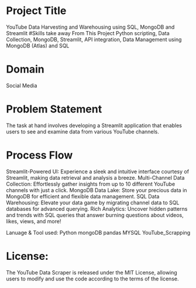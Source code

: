 # Project Title
YouTube Data Harvesting and Warehousing using SQL, MongoDB and Streamlit
#Skills take away From This Project
Python scripting, Data Collection, MongoDB, Streamlit, API integration, Data Management using MongoDB (Atlas) and SQL  
# Domain
Social Media

# Problem Statement
The task at hand involves developing a Streamlit application that enables users to see and examine data from various YouTube channels.

# Process Flow
Streamlit-Powered UI: Experience a sleek and intuitive interface courtesy of Streamlit, making data retrieval and analysis a breeze.
Multi-Channel Data Collection: Effortlessly gather insights from up to 10 different YouTube channels with just a click.
MongoDB Data Lake: Store your precious data in MongoDB for efficient and flexible data management.
SQL Data Warehousing: Elevate your data game by migrating channel data to SQL databases for advanced querying.
Rich Analytics: Uncover hidden patterns and trends with SQL queries that answer burning questions about videos, likes, views, and more!

Lanuage & Tool used: Python mongoDB pandas MYSQL
YouTube_Scrapping 

# License:
The YouTube Data Scraper is released under the MIT License, allowing users to modify and use the code according to the terms of the license.
